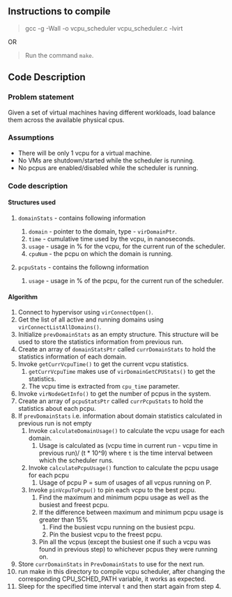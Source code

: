 ## Instructions to compile
>gcc -g -Wall -o vcpu_scheduler vcpu_scheduler.c -lvirt

OR

> Run the command `make`.

## Code Description
### Problem statement
Given a set of virtual machines having different workloads, load balance them across the available physical cpus.

### Assumptions
- There will be only 1 vcpu for a virtual machine.
- No VMs are shutdown/started while the scheduler is running.
- No pcpus are enabled/disabled while the scheduler is running.



### Code description
#### Structures used
1. `domainStats` - contains following information
	1. `domain` - pointer to the domain, type - `virDomainPtr`.
	2. `time` - cumulative time used by the vcpu, in nanoseconds.
	3. `usage` - usage in % for the vcpu, for the current run of the scheduler.
	4. `cpuNum` - the pcpu on which the domain is running.

2. `pcpuStats` - contains the followng information
	1. `usage` - usage in % of the pcpu, for the current run of the scheduler.
  
#### Algorithm
1. Connect to hypervisor using `virConnectOpen()`.
2. Get the list of all active and running domains using `virConnectListAllDomains()`.
3. Initialize `prevDomainStats` as an empty structure. This structure will be used to store the statistics information from previous run.
4. Create an array of `domainStatsPtr` called `currDomainStats` to hold the statistics information of each domain.
5. Invoke `getCurrVcpuTime()` to get the current vcpu statistics.
	1. `getCurrVcpuTime` makes use of `virDomainGetCPUStats()` to get the statistics.
	2. The vcpu time is extracted from `cpu_time` parameter.
6. Invoke `virNodeGetInfo()` to get the number of pcpus in the system.
7. Create an array of `pcpuStatsPtr` called `currPcpuStats` to hold the statistics about each pcpu.
8. If `prevDomainStats` i.e. information about domain statistics calculated in previous run is not empty
	1. Invoke `calculateDomainUsage()` to calculate the vcpu usage for each domain.
		1.  Usage is calculated as (vcpu time in current run - vcpu time in previous run)/ (t * 10^9) where `t` is the time interval between which the scheduler runs.
	2. Invoke `calculatePcpuUsage()` function to calculate the pcpu usage for each pcpu
		1. Usage of pcpu P = sum of usages of all vcpus running on P.
	3. Invoke `pinVcpuToPcpu()` to pin each vcpu to the best pcpu.
		1. Find the maximum and minimum pcpu usage as well as the busiest and freest pcpu.
		2. If the difference between maximum and minimum pcpu usage is greater than 15%
			1. Find the busiest vcpu running on the busiest pcpu.
			2. Pin the busiest vcpu to the freest pcpu.
		3. Pin all the vcpus (except the busiest one if such a vcpu was found in previous step) to whichever pcpus they were running on.
9. Store `currDomainStats` in `PrevDomainStats` to use for the next run.
10. run make in this directory to compile vcpu scheduler, after changing the corresponding CPU_SCHED_PATH variable, it works as expected.
11. Sleep for the specified time interval `t` and then start again from step 4.


